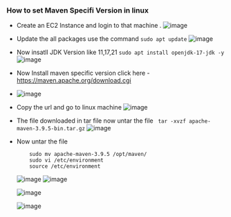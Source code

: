 ### How to set Maven Specifi Version in linux
* Create an EC2 Instance and login to that machine .
  ![image](https://github.com/Gopi0527/Notes/assets/137286069/a9b665cd-63bc-4d22-8beb-319a8534dae7)
* Update the all packages use the command `sudo apt update`
  ![image](https://github.com/Gopi0527/Notes/assets/137286069/f705c756-f198-48c1-8058-d2546846a771)
* Now insatll JDK Version like 11,17,21
  `sudo apt install openjdk-17-jdk -y`
  ![image](https://github.com/Gopi0527/Notes/assets/137286069/3869d2af-07d5-445f-b7c0-f2d881cc936f)
* Now Install maven specific version
  click here - https://maven.apache.org/download.cgi
* ![image](https://github.com/Gopi0527/Notes/assets/137286069/c27f5656-1571-47d6-802c-85f27ea1f8cf)
* Copy the url and go to linux machine
  ![image](https://github.com/Gopi0527/Notes/assets/137286069/398d0307-02e2-49c2-a243-a6f6326d1e58)
* The file downloaded in tar file now untar the file
  ` tar -xvzf apache-maven-3.9.5-bin.tar.gz`
  ![image](https://github.com/Gopi0527/Notes/assets/137286069/e1f20cee-6f7e-4af7-89f1-ad9b5b83a80e)
* Now untar the file
  ```sudo mkdir /opt/maven/
      sudo mv apache-maven-3.9.5 /opt/maven/
      sudo vi /etc/environment
      source /etc/environment
  ```
  ![image](https://github.com/Gopi0527/Notes/assets/137286069/c40bf0d5-39b1-4f90-a433-e16bf93ae611)
 ![image](https://github.com/Gopi0527/Notes/assets/137286069/e3de579b-11b7-433e-9702-bacac9ffde8c)
  
  ![image](https://github.com/Gopi0527/Notes/assets/137286069/c2e81434-9b2f-4715-9a2a-54ee6fe236d2)
  
  ![image](https://github.com/Gopi0527/Notes/assets/137286069/f5debe29-8921-4a2f-9399-41db5efb9a85)
   
  




  
